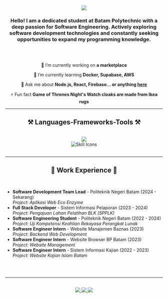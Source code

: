 <h1 align="center">
    <img src="https://readme-typing-svg.herokuapp.com/?font=Righteous&size=35&center=true&vCenter=true&width=500&height=70&duration=4000&lines=Hi+There!+👋;+I'm+Nabil+Aditya!;" />
</h1>

<h3 align="center">Hello! I am a dedicated student at Batam Polytechnic with a deep passion for Software Engineering. Actively exploring software development technologies and constantly seeking opportunities to expand my programming knowledge.</h3>

<br/>
<br/>

<div align="center">
 
 🔭 I’m currently working on **a marketplace**
 
 🌱 I’m currently learning **Docker, Supabase, AWS**

💬 Ask me about **Node.js, React, Firebase... or anything [here](https://github.com/salesp07/salesp07/issues)**

⚡ Fun fact **Game of Thrones Night's Watch cloaks are made from Ikea rugs**

 </div>
 
 <hr/>
 
<h2 align="center">⚒️ Languages-Frameworks-Tools ⚒️</h2>
<br/>
<div align="center">
    <img src="https://skillicons.dev/icons?i=bootstrap,html,css,vscode,github,figma,notion,git" />
    <br>
    <img src="https://skillicons.dev/icons?i=nodejs,python,javascript,cpp,java,php,laravel,flask,jquery,mysql,azure,windows" alt="Skill Icons" />
<br>
</div>

<br/>
<hr/>
 
<h2 align="center">💼 Work Experience 💼</h2>
<br/>
<div align="center">
    <ul align="left">
        <li><b>Software Development Team Lead</b> - Politeknik Negeri Batam (2024 - Sekarang)<br>
            <i>Project: Aplikasi Web Eco Enzyme</i>
        </li>
        <li><b>Full Stack Developer</b> - Sistem Informasi Pelaporan (2023 - 2024)<br>
            <i>Project: Pengajuan Lahan Pelatihan BLK (SPPLK)</i>
        </li>
        <li><b>Software Engineering Student</b> - Politeknik Negeri Batam (2022 - 2024)<br>
            <i>Project: Uji Kompetensi Keahlian Rekayasa Perangkat Lunak</i>
        </li>
        <li><b>Software Engineer Intern</b> - Website Manajemen Baznas (2023)<br>
            <i>Project: Backend Web Development</i>
        </li>
        <li><b>Software Engineer Intern</b> - Website Browser BP Batam (2023)<br>
            <i>Project: Website Management</i>
        </li>
        <li><b>Software Engineer Intern</b> - Sistem Informasi Kajian (2022 - 2023)<br>
            <i>Project: Website Kajian Islam Batam</i>
        </li>
    </ul>
</div>


<br/><br/>

<hr/>

<br/>

<div align="center"> 
  <a href="mailto:nabiladitya2203@gmail.com">
    <img src="https://img.shields.io/badge/Gmail-333333?style=for-the-badge&logo=gmail&logoColor=red" />
  </a>
  <a href="https://www.linkedin.com/in/-nabiladityaa/" target="_blank">
    <img src="https://img.shields.io/badge/LinkedIn-0077B5?style=for-the-badge&logo=linkedin&logoColor=white" target="_blank" />
  </a>
  <a href="https://nabil-aditya.github.io/Personal-branding/" target="_blank">
     <img src="https://img.shields.io/badge/Portfolio-FF5722?style=for-the-badge&logo=todoist&logoColor=white" target="_blank" /> <!-- sqlite, safari, google-chrome are other good icon options -->
  </a>
</div>

<br/> 
